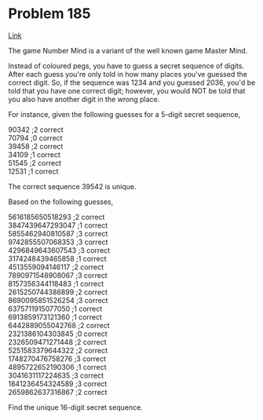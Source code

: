 # Problem 185

[Link](https://projecteuler.net/problem=185)

The game Number Mind is a variant of the well known game Master Mind.

Instead of coloured pegs, you have to guess a secret sequence of digits. After each guess you're only told in how many places you've guessed the correct digit. So, if the sequence was 1234 and you guessed 2036, you'd be told that you have one correct digit; however, you would NOT be told that you also have another digit in the wrong place.

For instance, given the following guesses for a 5-digit secret sequence,

90342 ;2 correct  
70794 ;0 correct  
39458 ;2 correct  
34109 ;1 correct  
51545 ;2 correct  
12531 ;1 correct

The correct sequence 39542 is unique.

Based on the following guesses,

5616185650518293 ;2 correct  
3847439647293047 ;1 correct  
5855462940810587 ;3 correct  
9742855507068353 ;3 correct  
4296849643607543 ;3 correct  
3174248439465858 ;1 correct  
4513559094146117 ;2 correct  
7890971548908067 ;3 correct  
8157356344118483 ;1 correct  
2615250744386899 ;2 correct  
8690095851526254 ;3 correct  
6375711915077050 ;1 correct  
6913859173121360 ;1 correct  
6442889055042768 ;2 correct  
2321386104303845 ;0 correct  
2326509471271448 ;2 correct  
5251583379644322 ;2 correct  
1748270476758276 ;3 correct  
4895722652190306 ;1 correct  
3041631117224635 ;3 correct  
1841236454324589 ;3 correct  
2659862637316867 ;2 correct

Find the unique 16-digit secret sequence.